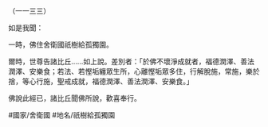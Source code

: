 （一一三三）

如是我聞：

一時，佛住舍衛國祇樹給孤獨園。

爾時，世尊告諸比丘……如上說。差別者：「於佛不壞淨成就者，福德潤澤、善法潤澤、安樂食；若法、若慳垢纏眾生所，心離慳垢眾多住，行解脫施，常施，樂於捨，等心行施，聖戒成就，福德潤澤、善法潤澤、安樂食。」

佛說此經已，諸比丘聞佛所說，歡喜奉行。

#國家/舍衛國
#地名/祇樹給孤獨園
